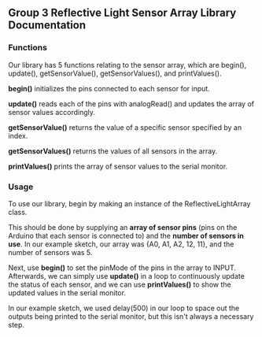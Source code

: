 ## Group 3 Reflective Light Sensor Array Library Documentation

### Functions

Our library has 5 functions relating to the sensor array, which are begin(), update(), getSensorValue(), getSensorValues(), and printValues(). 

**begin()** initializes the pins connected to each sensor for input.

**update()** reads each of the pins with analogRead() and updates the array of sensor values accordingly.

**getSensorValue()** returns the value of a specific sensor specified by an index. 

**getSensorValues()** returns the values of all sensors in the array. 

**printValues()** prints the array of sensor values to the serial monitor. 

### Usage
To use our library, begin by making an instance of the ReflectiveLightArray class.

This should be done by supplying an **array of sensor pins** (pins on the Arduino that each sensor is connected to) and the **number of sensors in use**. In our example sketch, our array was {A0, A1, A2, 12, 11}, and the number of sensors was 5. 

Next, use **begin()** to set the pinMode of the pins in the array to INPUT. Afterwards, we can simply use **update()** in a loop to continuously update the status of each sensor, and we can use **printValues()** to show the updated values in the serial monitor. 

In our example sketch, we used delay(500) in our loop to space out the outputs being printed to the serial monitor, but this isn't always a necessary step. 
